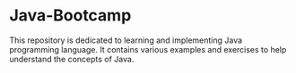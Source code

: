 # Java-Bootcamp
This repository is dedicated to learning and implementing Java programming language. It contains various examples and exercises to help understand the concepts of Java.
